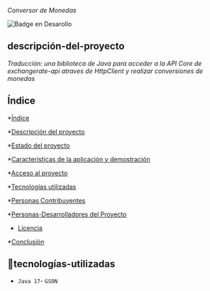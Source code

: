 <em> Conversor de Monedas </em>

 ![Badge en Desarollo](https://img.shields.io/badge/STATUS-EN%20DESAROLLO-green)

 ## descripción-del-proyecto
 *Traducción: una biblioteca de Java para acceder a la API Core de exchangerate-api atraves de HttpClient y realizar conversiones de monedas*

 ## Índice

*[Índice](#índice)

*[Descripción del proyecto](#descripción-del-proyecto)

*[Estado del proyecto](#Estado-del-proyecto)

*[Características de la aplicación y demostración](#Características-de-la-aplicación-y-demostración)

*[Acceso al proyecto](#acceso-proyecto)

*[Tecnologías utilizadas](#tecnologías-utilizadas)

*[Personas Contribuyentes](#personas-contribuyentes)

*[Personas-Desarrolladores del Proyecto](#personas-desarrolladores)

* [Licencia](#licencia)

*[Conclusión](#conclusión)

## :hammer:tecnologías-utilizadas

- `Java 17`- `GSON`


